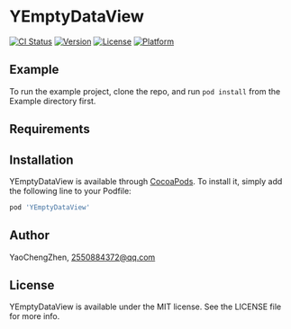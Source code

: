 # YEmptyDataView

[![CI Status](https://img.shields.io/travis/YaoChengZhen/YEmptyDataView.svg?style=flat)](https://travis-ci.org/YaoChengZhen/YEmptyDataView)
[![Version](https://img.shields.io/cocoapods/v/YEmptyDataView.svg?style=flat)](https://cocoapods.org/pods/YEmptyDataView)
[![License](https://img.shields.io/cocoapods/l/YEmptyDataView.svg?style=flat)](https://cocoapods.org/pods/YEmptyDataView)
[![Platform](https://img.shields.io/cocoapods/p/YEmptyDataView.svg?style=flat)](https://cocoapods.org/pods/YEmptyDataView)

## Example

To run the example project, clone the repo, and run `pod install` from the Example directory first.

## Requirements

## Installation

YEmptyDataView is available through [CocoaPods](https://cocoapods.org). To install
it, simply add the following line to your Podfile:

```ruby
pod 'YEmptyDataView'
```

## Author

YaoChengZhen, 2550884372@qq.com

## License

YEmptyDataView is available under the MIT license. See the LICENSE file for more info.
